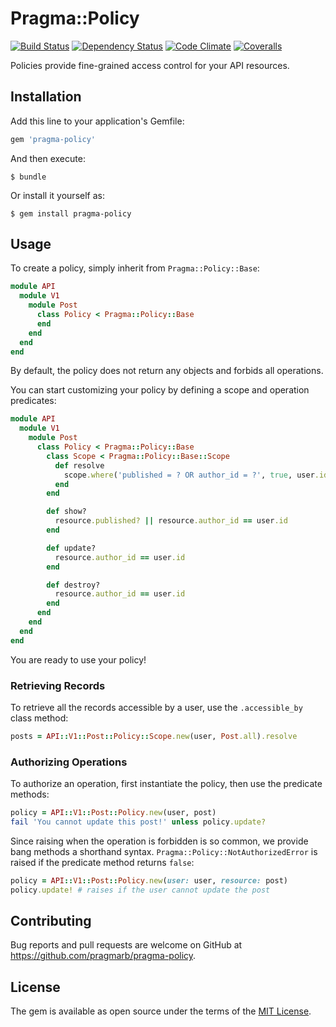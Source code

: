 # Pragma::Policy

[![Build Status](https://img.shields.io/travis/pragmarb/pragma-policy.svg?maxAge=3600&style=flat-square)](https://travis-ci.org/pragmarb/pragma-policy)
[![Dependency Status](https://img.shields.io/gemnasium/pragmarb/pragma-policy.svg?maxAge=3600&style=flat-square)](https://gemnasium.com/github.com/pragmarb/pragma-policy)
[![Code Climate](https://img.shields.io/codeclimate/github/pragmarb/pragma-policy.svg?maxAge=3600&style=flat-square)](https://codeclimate.com/github/pragmarb/pragma-policy)
[![Coveralls](https://img.shields.io/coveralls/pragmarb/pragma-policy.svg?maxAge=3600&style=flat-square)](https://coveralls.io/github/pragmarb/pragma-policy)

Policies provide fine-grained access control for your API resources.

## Installation

Add this line to your application's Gemfile:

```ruby
gem 'pragma-policy'
```

And then execute:

```console
$ bundle
```

Or install it yourself as:

```console
$ gem install pragma-policy
```

## Usage

To create a policy, simply inherit from `Pragma::Policy::Base`:

```ruby
module API
  module V1
    module Post
      class Policy < Pragma::Policy::Base
      end
    end
  end
end
```

By default, the policy does not return any objects and forbids all operations.

You can start customizing your policy by defining a scope and operation predicates:

```ruby
module API
  module V1
    module Post
      class Policy < Pragma::Policy::Base
        class Scope < Pragma::Policy::Base::Scope
          def resolve
            scope.where('published = ? OR author_id = ?', true, user.id)
          end
        end

        def show?
          resource.published? || resource.author_id == user.id
        end

        def update?
          resource.author_id == user.id
        end

        def destroy?
          resource.author_id == user.id
        end
      end
    end
  end
end
```

You are ready to use your policy!

### Retrieving Records

To retrieve all the records accessible by a user, use the `.accessible_by` class method:

```ruby
posts = API::V1::Post::Policy::Scope.new(user, Post.all).resolve
```

### Authorizing Operations

To authorize an operation, first instantiate the policy, then use the predicate methods:

```ruby
policy = API::V1::Post::Policy.new(user, post)
fail 'You cannot update this post!' unless policy.update?
```

Since raising when the operation is forbidden is so common, we provide bang methods a shorthand
syntax. `Pragma::Policy::NotAuthorizedError` is raised if the predicate method returns `false`:

```ruby
policy = API::V1::Post::Policy.new(user: user, resource: post)
policy.update! # raises if the user cannot update the post
```

## Contributing

Bug reports and pull requests are welcome on GitHub at https://github.com/pragmarb/pragma-policy.

## License

The gem is available as open source under the terms of the [MIT License](http://opensource.org/licenses/MIT).

